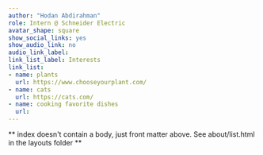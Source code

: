 ```yaml
---
author: "Hodan Abdirahman"
role: Intern @ Schneider Electric
avatar_shape: square
show_social_links: yes
show_audio_link: no
audio_link_label:
link_list_label: Interests
link_list:
- name: plants
  url: https://www.chooseyourplant.com/
- name: cats
  url: https://cats.com/
- name: cooking favorite dishes
  url:
---
```


\*\* index doesn't contain a body, just front matter above. See about/list.html in the layouts folder \*\*
